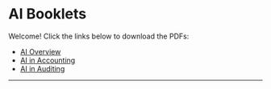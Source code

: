 # AI Booklets

Welcome! Click the links below to download the PDFs:

- [AI Overview](01_AI-Overview.pdf)
- [AI in Accounting](02_AI-in-Accounting.pdf)
- [AI in Auditing](03_AI-in-Auditing.pdf)

---


